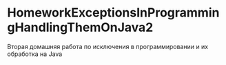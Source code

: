 # HomeworkExceptionsInProgrammingHandlingThemOnJava2
Вторая домашняя работа по исключения в программировании и их обработка на Java
